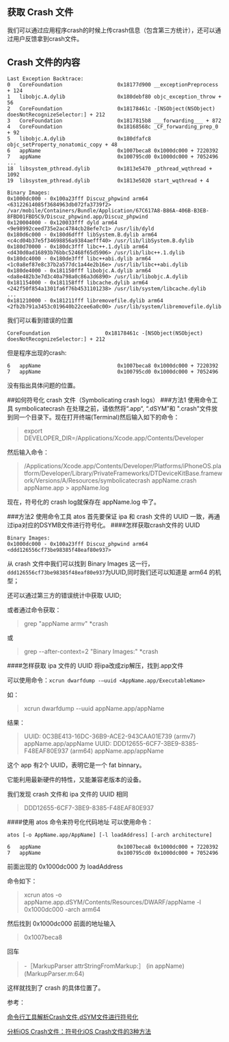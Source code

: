 ## 获取 Crash 文件
我们可以通过应用程序crash的时候上传crash信息（包含第三方统计），还可以通过用户反馈拿到crash文件。
## Crash 文件的内容
```
Last Exception Backtrace:
0   CoreFoundation                	0x18177d900 __exceptionPreprocess + 124
1   libobjc.A.dylib               	0x180debf80 objc_exception_throw + 56
2   CoreFoundation                	0x18178461c -[NSObject(NSObject) doesNotRecognizeSelector:] + 212
3   CoreFoundation                	0x1817815b8 ___forwarding___ + 872
4   CoreFoundation                	0x18168568c _CF_forwarding_prep_0 + 92
5   libobjc.A.dylib               	0x180dfafc8 objc_setProperty_nonatomic_copy + 48
6   appName                	        0x1007beca8 0x1000dc000 + 7220392
7   appName                	        0x100795cd0 0x1000dc000 + 7052496
...
18  libsystem_pthread.dylib       	0x1813e5470 _pthread_wqthread + 1092
19  libsystem_pthread.dylib       	0x1813e5020 start_wqthread + 4

Binary Images:
0x1000dc000 - 0x100a23fff Discuz_phpwind arm64  <63122614085f3684963db072fa3739f2> /var/mobile/Containers/Bundle/Application/67C617A8-B86A-406B-B3EB-8FBD01FBD5C9/Discuz_phpwind.app/Discuz_phpwind
0x120004000 - 0x120033fff dyld arm64  <9e98992ceed735e2ac4784cb28efe7c1> /usr/lib/dyld
0x180d6c000 - 0x180d6dfff libSystem.B.dylib arm64  <c4cd04b37e5f34698856a9384aefff40> /usr/lib/libSystem.B.dylib
0x180d70000 - 0x180dc3fff libc++.1.dylib arm64  <d430d0ad16893b76bbc52468f65d5906> /usr/lib/libc++.1.dylib
0x180dc4000 - 0x180de3fff libc++abi.dylib arm64  <1c0a8ef87e8c37b2a577dc1a44e2b16e> /usr/lib/libc++abi.dylib
0x180de4000 - 0x181150fff libobjc.A.dylib arm64  <da8e482b3e7d3c40a798a0c86a3d6890> /usr/lib/libobjc.A.dylib
0x181154000 - 0x181158fff libcache.dylib arm64  <242f50f854a1301fa6f76b4531101238> /usr/lib/system/libcache.dylib
...
0x181210000 - 0x181211fff libremovefile.dylib arm64  <2fb2b791a3453c019640b22cee6a0c00> /usr/lib/system/libremovefile.dylib

```
我们可以看到错误的位置
```
CoreFoundation                	0x18178461c -[NSObject(NSObject) doesNotRecognizeSelector:] + 212
```
但是程序出现的crash:
```
6   appName                	        0x1007beca8 0x1000dc000 + 7220392
7   appName                	        0x100795cd0 0x1000dc000 + 7052496
```
没有指出具体问题的位置。

##如何符号化 crash 文件（Symbolicating crash logs）
###方法1 使用命令工具 symbolicatecrash
在处理之前，请依然将“.app“, “.dSYM”和 ".crash"文件放到同一个目录下。现在打开终端(Terminal)然后输入如下的命令：
>export DEVELOPER_DIR=/Applications/Xcode.app/Contents/Developer

然后输入命令：
>/Applications/Xcode.app/Contents/Developer/Platforms/iPhoneOS.platform/Developer/Library/PrivateFrameworks/DTDeviceKitBase.framework/Versions/A/Resources/symbolicatecrash appName.crash appName.app > appName.log

现在，符号化的 crash log就保存在 appName.log 中了。

###方法2 使用命令工具 atos
首先要保证 ipa 和 crash 文件的 UUID 一致，再通过ipa对应的DSYMB文件进行符号化。
####怎样获取crash文件的 UUID
```
Binary Images:
0x1000dc000 - 0x100a23fff Discuz_phpwind arm64  <ddd126556cf73be98385f48eaf80e937>
```
从 crash 文件中我们可以找到 Binary Images 这一行，`ddd126556cf73be98385f48eaf80e937`为UUID,同时我们还可以知道是 arm64 的机型；

还可以通过第三方的错误统计中获取 UUID;

或者通过命令获取：
> grep "appName armv" *crash

或
> grep --after-context=2 "Binary Images:" *crash

####怎样获取 ipa 文件的 UUID
将ipa改成zip解压，找到.app文件

可以使用命令：`xcrun dwarfdump -–uuid <AppName.app/ExecutableName>`

如：
>xcrun dwarfdump --uuid appName.app/appName

结果：
>UUID: 0C3BE413-16DC-36B9-ACE2-943CAA01E739 (armv7) appName.app/appName
UUID: DDD12655-6CF7-3BE9-8385-F48EAF80E937 (arm64) appName.app/appName

这个 app 有2个 UUID，表明它是一个 fat binnary。

它能利用最新硬件的特性，又能兼容老版本的设备。

我们发现 crash 文件和 ipa 文件的 UUID 相同
>DDD12655-6CF7-3BE9-8385-F48EAF80E937

####使用 atos 命令来符号化代码地址
可以使用命令：

`atos [-o AppName.app/AppName] [-l loadAddress] [-arch architecture]`

```
6   appName                	        0x1007beca8 0x1000dc000 + 7220392
7   appName                	        0x100795cd0 0x1000dc000 + 7052496
```
前面出现的 0x1000dc000 为 loadAddress

命令如下：
>xcrun atos -o appName.app.dSYM/Contents/Resources/DWARF/appName -l 0x1000dc000 -arch arm64

然后找到 0x1000dc000 前面的地址输入
>0x1007beca8

回车
> -［MarkupParser attrStringFromMarkup:］ (in appName) (MarkupParser.m:64)

这样就找到了 crash 的具体位置了。

参考：

[命令行工具解析Crash文件,dSYM文件进行符号化](http://www.jianshu.com/p/0b6f5148dab8)

[分析iOS Crash文件：符号化iOS Crash文件的3种方法](http://www.cocoachina.com/industry/20140514/8418.html)
